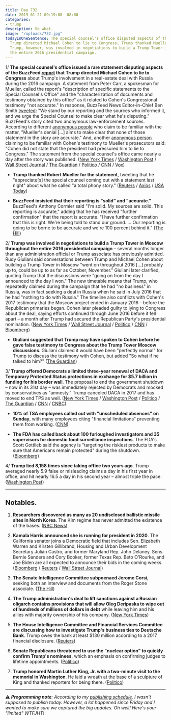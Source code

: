 ```yaml
---
title: Day 732
date: 2019-01-21 09:19:00 -08:00
categories:
- trump
description: So what.
image: "/uploads/732.jpg"
todayInOneSentence: The special counsel's office disputed aspects of the report that
  Trump directed Michael Cohen to lie to Congress; Trump thanked Mueller for the statement;
  Trump, however, was involved in negotiations to build a Trump Tower in Moscow throughout
  the entire 2016 presidential campaign.
---
```


1/ **The special counsel's office issued a rare statement disputing aspects of the BuzzFeed [report](https://whatthefuckjusthappenedtoday.com/2019/01/18/day-729/#1-trump-personally-directed-michael) that Trump directed Michael Cohen to lie to Congress** about Trump's involvement in a real-estate deal with Russia during the 2016 campaign. A statement from Peter Carr, a spokesman for Mueller, called the report's "description of specific statements to the Special Counsel's Office" and the "characterization of documents and testimony obtained by this office" as it related to Cohen's Congressional testimony "not accurate." In response, BuzzFeed News Editor-in-Chief Ben Smith [tweeted](https://twitter.com/BuzzFeedBen/status/1086434282921287680): "We stand by our reporting and the sources who informed it, and we urge the Special Counsel to make clear what he's disputing." BuzzFeed's story cited two anonymous law-enforcement sources. According to different [anonymous people](https://www.washingtonpost.com/world/national-security/2019/01/18/b9c40d34-1b85-11e9-8813-cb9dec761e73_story.html) who claim to be familiar with the matter, "Mueller's denial \[...\] aims to make clear that none of those statement in the story are accurate." And, another [anonymous person](https://www.nytimes.com/2019/01/18/us/politics/buzzfeed-cohen-russia-tower.html) claiming to be familiar with Cohen's testimony to Mueller's prosecutors said: "Cohen did not state that the president had pressured him to lie to Congress." The statement from the special counsel's office came nearly a day after the story was published. ([New York Times](https://www.nytimes.com/2019/01/18/us/politics/buzzfeed-cohen-russia-tower.html) / [Washington Post](https://www.washingtonpost.com/world/national-security/2019/01/18/b9c40d34-1b85-11e9-8813-cb9dec761e73_story.html) / [Wall Street Journal](https://www.wsj.com/articles/lawmakers-to-investigate-report-that-trump-directed-cohen-to-lie-to-congress-11547818574) / [The Guardian](https://www.theguardian.com/us-news/2019/jan/19/mueller-cohen-trump-buzzfeed-media) / [Politico](https://www.politico.com/story/2019/01/18/mueller-buzzfeed-news-report-1116046) / [CNN](https://www.cnn.com/2019/01/18/politics/mueller-statement-buzzfeed/index.html) / [Vox](https://www.vox.com/2019/1/18/18187790/trump-mueller-buzzfeed-cohen-obstruction))

* **Trump thanked Robert Mueller for the statement**, tweeting that he "appreciate\[s\] the special counsel coming out with a statement last night" about what he called "a total phony story." ([Reuters](https://www.reuters.com/article/us-trump-russia-mueller-statement/trump-says-grateful-to-mueller-for-buzzfeed-statement-idUSKCN1PD0K5) / [Axios](https://www.axios.com/trump-praises-mueller-for-putting-out-buzzfeed-statement--9f2804d0-3447-4c26-8438-545d10d05146.html) / [USA Today](https://www.usatoday.com/story/news/politics/2019/01/19/donald-trump-thanks-robert-mueller-disputing-cohen-buzzfeed-report/2623955002/))

* **BuzzFeed insisted that their reporting is "solid" and "accurate."** BuzzFeed's Anthony Cormier said "I'm solid. My sources are solid. This reporting is accurate," adding that he has received "further confirmation" that the report is accurate. "I have further confirmation that this is right.  We're being told to stand our ground.  ... Our reporting is going to be borne to be accurate and we're 100 percent behind it." ([The Hill](https://thehill.com/homenews/media/426228-buzzfeed-reporter-says-his-bombshell-report-is-solid-despite-pushback))

2/ **Trump was involved in negotiations to build a Trump Tower in Moscow throughout the entire 2016 presidential campaign** – several months longer than any administration official or Trump associate has previously admitted. Rudy Giuliani said conversations between Trump and Michael Cohen about building a Trump Tower in Moscow "went on throughout 2016 \[...\] probably up to, could be up to as far as October, November." Giuliani later clarified, quoting Trump that the discussions were "going on from the day I announced to the day I won." The new timetable means that Trump, who repeatedly claimed during the campaign that he had "no business" in Russia, was in fact seeking a deal in Russia when he said in July 2016 that he had "nothing to do with Russia." The timeline also conflicts with Cohen's 2017 testimony that the Moscow project ended in January 2016 – before the Republican primaries began. Cohen later pleaded guilty to lying to Congress about the deal, saying efforts continued through June 2016 before it fell apart – a month after Trump had secured the Republican Party's presidential nomination. ([New York Times](https://www.nytimes.com/2019/01/20/us/politics/trump-tower-moscow-cohen-giuliani.html) / [Wall Street Journal](https://www.wsj.com/articles/giuliani-says-talks-on-building-a-trump-tower-in-russia-went-on-through-2016-11548001011) / [Politico](https://www.politico.com/story/2019/01/20/giuliani-trump-tower-moscow-cohen-1116065) / [CNN](https://www.cnn.com/2019/01/20/politics/rudy-giuliani-trump-cohen-cnntv/index.html) / [Bloomberg](https://www.bloomberg.com/news/articles/2019-01-20/trump-discussed-russia-tower-deal-into-late-2016-giuliani-says))

* **Giuliani suggested that Trump may have spoken to Cohen before he gave false testimony to Congress about the Trump Tower Moscow discussions**. Giuliani claimed it would have been "perfectly normal" for Trump to discuss the testimony with Cohen, but added "So what if he talked to him?" ([The Guardian](https://www.theguardian.com/us-news/2019/jan/20/trump-cohen-false-testimony-congress-giuliani))

3/ **Trump offered Democrats a limited three-year renewal of DACA and Temporary Protected Status protections in exchange for $5.7 billion in funding for his border wall**. The proposal to end the government shutdown – now in its 31st day – was immediately rejected by Democrats and mocked by conservatives as "amnesty." Trump canceled DACA in 2017 and has moved to end TPS as well. ([New York Times](https://www.nytimes.com/2019/01/19/us/politics/trump-proposal-daca-wall.html) / [Washington Post](https://www.washingtonpost.com/powerpost/trump-to-make-new-offer-to-democrats-as-government-shutdown-drags-on/2019/01/19/2cde029e-1bf3-11e9-9ebf-c5fed1b7a081_story.html) / [Politico](https://www.politico.com/story/2019/01/19/trump-government-shutdown-deal-1116049) / [The Guardian](https://www.theguardian.com/us-news/2019/jan/20/government-shutdown-donald-trump-amnesty-migrants) / [CNN](https://www.cnn.com/2019/01/19/politics/trump-border-wall-shutdown-congress-reaction/index.html) / [CNBC](https://www.cnbc.com/2019/01/19/trump-declares-national-emergency-over-immigration-amid-border-wall-push.html))

* **10% of TSA employees called out with "unscheduled absences" on Sunday**, with many employees citing "financial limitations" preventing them from working. ([CNN](https://www.cnn.com/2019/01/21/politics/tsa-absences-shutdown/index.html))

* **The FDA has called back about 100 furloughed investigators and 35 supervisors for domestic food surveillance inspections**. The FDA's Scott Gottlieb said the agency is "targeting the riskiest products to make sure that Americans remain protected" during the shutdown. ([Bloomberg](https://www.bloomberg.com/news/articles/2019-01-20/fda-may-call-back-more-furloughed-staff-for-food-safety-checks))

4/ **Trump lied 8,158 times since taking office two years ago**. Trump averaged nearly 5.9 false or misleading claims a day in his first year in office, and hit nearly 16.5 a day in his second year – almost triple the pace. ([Washington Post](https://www.washingtonpost.com/politics/2019/01/21/president-trump-made-false-or-misleading-claims-his-first-two-years/))

---

## Notables.

1. **Researchers discovered as many as 20 undisclosed ballistic missile sites in North Korea**. The Kim regime has never admitted the existence of the bases. ([NBC News](https://www.nbcnews.com/news/north-korea/report-finds-another-undisclosed-north-korea-missile-site-says-there-n958801))

2. **Kamala Harris announced she is running for president in 2020**. The California senator joins a Democratic field that includes Sen. Elizabeth Warren and Kirsten Gillibrand, Housing and Urban Development Secretary Julián Castro, and former Maryland Rep. John Delaney. Sens. Bernie Sanders and Cory Booker, former Texas Rep. Beto O'Rourke, and Joe Biden are all expected to announce their bids in the coming weeks. ([Bloomberg](https://www.bloomberg.com/news/articles/2019-01-21/kamala-harris-seeks-to-make-history-with-2020-presidential-bid) / [Reuters](https://www.reuters.com/article/us-usa-election-harris/democratic-u-s-sen-kamala-harris-jumps-into-2020-white-house-race-idUSKCN1PF16J) / [Wall Street Journal](https://www.wsj.com/articles/democratic-sen-kamala-harris-says-she-is-running-for-president-in-2020-11548073967))

3. **The Senate Intelligence Committee subpoenaed Jerome Corsi**, seeking both an interview and documents from the Roger Stone associate. ([The Hill](https://thehill.com/homenews/senate/426084-senate-panel-subpoenas-roger-stone-associate-jerome-corsi))

4. **The Trump administration's deal to lift sanctions against a Russian oligarch contains provisions that will allow Oleg Deripaska to wipe out of hundreds of millions of dollars in debt** while leaving him and his allies with majority ownership of his company. ([New York Times](https://www.nytimes.com/2019/01/21/us/politics/oleg-deripaska-russian-sanctions.html))

5. **The House Intelligence Committee and Financial Services Committee are discussing how to investigate Trump's business ties to Deutsche Bank**. Trump owes the bank at least $130 million according to a 2017 financial disclosure. ([Reuters](https://www.reuters.com/article/us-usa-trump-deutsche-bank-idUSKCN1PC123))

6. **Senate Republicans threatened to use the "nuclear option" to quickly confirm Trump's nominees**, which an emphasis on confirming judges to lifetime appointments. ([Politico](https://www.politico.com/story/2019/01/21/senate-rules-gop-1116521))

7. **Trump honored Martin Luther King, Jr. with a two-minute visit to the memorial in Washington**. He laid a wreath at the base of a sculpture of King and thanked reporters for being there. ([Politico](https://www.politico.com/story/2019/01/21/trump-mlk-day-memorial-visit-1116559))

---

⚠️ ***Programming note**: According to my [publishing schedule](https://whatthefuckjusthappenedtoday.com/about/), I wasn't supposed to publish today. However, a lot happened since Friday and I wanted to make sure we captured the big updates. Oh well! Here's your "limited" WTFJHT!*
